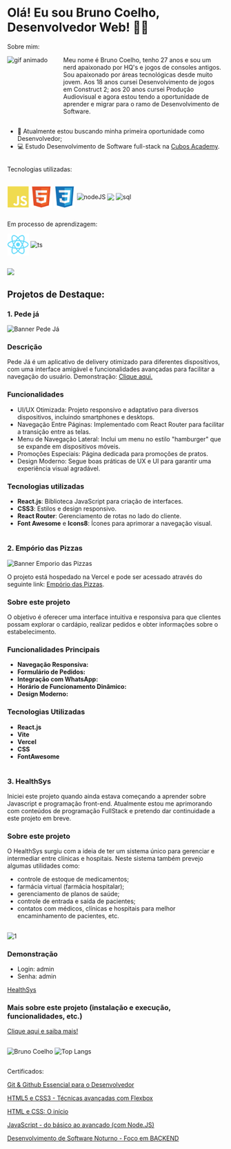 # Olá! Eu sou Bruno Coelho, Desenvolvedor Web! 👋🏻

Sobre mim:

<img align="left" height="130px" width="130px" alt="gif animado" src="https://media.giphy.com/media/SqBjjnQwMicwGRoIHA/giphy.gif"/>

<p>Meu nome é Bruno Coelho, tenho 27 anos e sou um nerd apaixonado por HQ's e jogos de consoles antigos. Sou apaixonado por áreas tecnológicas desde muito jovem. Aos 18 anos cursei Desenvolvimento de jogos em Construct 2; aos 20 anos cursei Produção Audiovisual e agora estou tendo a oportunidade de aprender e migrar para o ramo de Desenvolvimento de Software.</p>

##

- 🔭 Atualmente estou buscando minha primeira oportunidade como Desenvolvedor;
- 💻 Estudo Desenvolvimento de Software full-stack na [Cubos Academy](https://cubos.academy/).

##

Tecnologias utilizadas:

<div style="display: inline_block"><br>
  <img align="center" alt="Rafa-Js" height="50" width="50" src="https://raw.githubusercontent.com/devicons/devicon/master/icons/javascript/javascript-plain.svg">
  <img align="center" alt="Rafa-HTML" height="50" width="50" src="https://raw.githubusercontent.com/devicons/devicon/master/icons/html5/html5-original.svg">
  <img align="center" alt="Rafa-CSS" height="50" width="50" src="https://raw.githubusercontent.com/devicons/devicon/master/icons/css3/css3-original.svg">
  <img align="center" alt="nodeJS" height="50" width="50" src="https://cdn.jsdelivr.net/gh/devicons/devicon/icons/nodejs/nodejs-original.svg" />
  <img align="center" height="50" src="https://cdn.jsdelivr.net/gh/devicons/devicon@latest/icons/git/git-plain.svg" />
  <img align="center" alt="sql" height="50" width="50" src="https://cdn.jsdelivr.net/gh/devicons/devicon@latest/icons/postgresql/postgresql-original.svg" />
</div>

  ##

Em processo de aprendizagem:
<div>
  <img align="center" alt="Rafa-React" height="50" width="50" src="https://raw.githubusercontent.com/devicons/devicon/master/icons/react/react-original.svg">
  <img align="center" alt="ts" height="50" width="50" src="https://cdn.jsdelivr.net/gh/devicons/devicon@latest/icons/typescript/typescript-original.svg" />
</div>

  ##
 
<div> 
  <a href="https://www.linkedin.com/in/dev-bcoelho" target="_blank"><img src="https://img.shields.io/badge/-LinkedIn-%230077B5?style=for-the-badge&logo=linkedin&logoColor=white" target="_blank"></a>  
</div>

  ##

  ## Projetos de Destaque:
  ### 1. Pede já
<img src="https://media.licdn.com/dms/image/v2/D4D22AQFh3ChjTGRCZw/feedshare-shrink_1280/feedshare-shrink_1280/0/1727572333879?e=1730332800&v=beta&t=La2Uu-0d3paNJJyIDWp3mWx-oEwDb2Ct6iA00uBGIwk" alt="Banner Pede Já" width="500"/>

  ### Descrição
Pede Já é um aplicativo de delivery otimizado para diferentes dispositivos, com uma interface amigável e funcionalidades avançadas para facilitar a navegação do usuário.
Demonstração: [Clique aqui.](https://pedeja.vercel.app/)

### Funcionalidades
 - UI/UX Otimizada: Projeto responsivo e adaptativo para diversos dispositivos, incluindo smartphones e desktops.
 - Navegação Entre Páginas: Implementado com React Router para facilitar a transição entre as telas.
 - Menu de Navegação Lateral: Inclui um menu no estilo "hamburger" que se expande em dispositivos móveis.
 - Promoções Especiais: Página dedicada para promoções de pratos.
 - Design Moderno: Segue boas práticas de UX e UI para garantir uma experiência visual agradável.

 ### Tecnologias utilizadas

 - **React.js**: Biblioteca JavaScript para criação de interfaces.
 - **CSS3**: Estilos e design responsivo.
 - **React Router**: Gerenciamento de rotas no lado do cliente.
 - **Font Awesome** e **Icons8**: Ícones para aprimorar a navegação visual.

  #

  ### 2. Empório das Pizzas
  <img src="https://media.licdn.com/dms/image/v2/D4D22AQErNoUW2Alr2A/feedshare-shrink_800/feedshare-shrink_800/0/1727119572473?e=1730332800&v=beta&t=0-RJu6GvVISdmYHYFVx3RSvvF2_cnS0RisF3CxWNAQ8" alt="Banner Emporio das Pizzas" width="500" />
  
  O projeto está hospedado na Vercel e pode ser acessado através do seguinte link: [Empório das Pizzas](https://emporiodaspizzas.vercel.app).
  
  ### Sobre este projeto
  O objetivo é oferecer uma interface intuitiva e responsiva para que clientes possam explorar o cardápio, realizar pedidos e obter informações sobre o estabelecimento.

  ### Funcionalidades Principais
  - **Navegação Responsiva:** 
  - **Formulário de Pedidos:** 
  - **Integração com WhatsApp:** 
  - **Horário de Funcionamento Dinâmico:** 
  - **Design Moderno:**

  ### Tecnologias Utilizadas
  - **React.js**
  - **Vite**
  - **Vercel**
  - **CSS**
  - **FontAwesome**

  #
  
  ### 3. HealthSys
  Iniciei este projeto quando ainda estava começando a aprender sobre Javascript e programação front-end. Atualmente estou me aprimorando com conteúdos de programação FullStack e pretendo dar continuidade a este projeto em breve.

  ### Sobre este projeto
  O HealthSys surgiu com a ideia de ter um sistema único para gerenciar e intermediar entre clínicas e hospitais. Neste sistema também prevejo algumas utilidades como:
  - controle de estoque de medicamentos;
  - farmácia virtual (farmácia hospitalar);
  - gerenciamento de planos de saúde;
  - controle de entrada e saída de pacientes;
  - contatos com médicos, clínicas e hospitais para melhor encaminhamento de pacientes, etc.

  ##
  
![1](https://github.com/BMinority/BMinority/assets/112569417/e4109a39-a3c3-4ae5-9882-877d9533d138)

### Demonstração
- Login: admin
- Senha: admin

[HealthSys](https://bminority.github.io/HealthSys/)

### Mais sobre este projeto (instalação e execução, funcionalidades, etc.)
[Clique aqui e saiba mais!](https://github.com/BMinority/HealthSys)
  
  ##

  <img src="https://github-readme-stats.vercel.app/api?username=BMinority&show_icons=true&theme=radical" alt="Bruno Coelho" style="height:10em;"> <img src="https://github-readme-stats.vercel.app/api/top-langs/?username=BMinority&layout=compact&theme=radical" alt="Top Langs" style="height:10em;">
  
  ##

Certificados:

[Git & Github Essencial para o Desenvolvedor](https://www.udemy.com/certificate/UC-a4acea8e-c6cd-4a16-88ff-5e81bf05bd36/)

[HTML5 e CSS3 - Técnicas avançadas com Flexbox](https://www.udemy.com/certificate/UC-72bd94bc-b1c6-4e9a-9b9f-42e35d9bac5a/)

[HTML e CSS: O início](https://www.udemy.com/certificate/UC-4b356421-bba5-4663-9038-afa22b4df7d6/)

[JavaScript - do básico ao avançado (com Node.JS)](https://www.udemy.com/certificate/UC-761b707d-11e3-4dc2-b309-2f32611a0e78/)

[Desenvolvimento de Software Noturno - Foco em BACKEND](https://www.linkedin.com/feed/update/urn:li:activity:7242281064222642176/)


